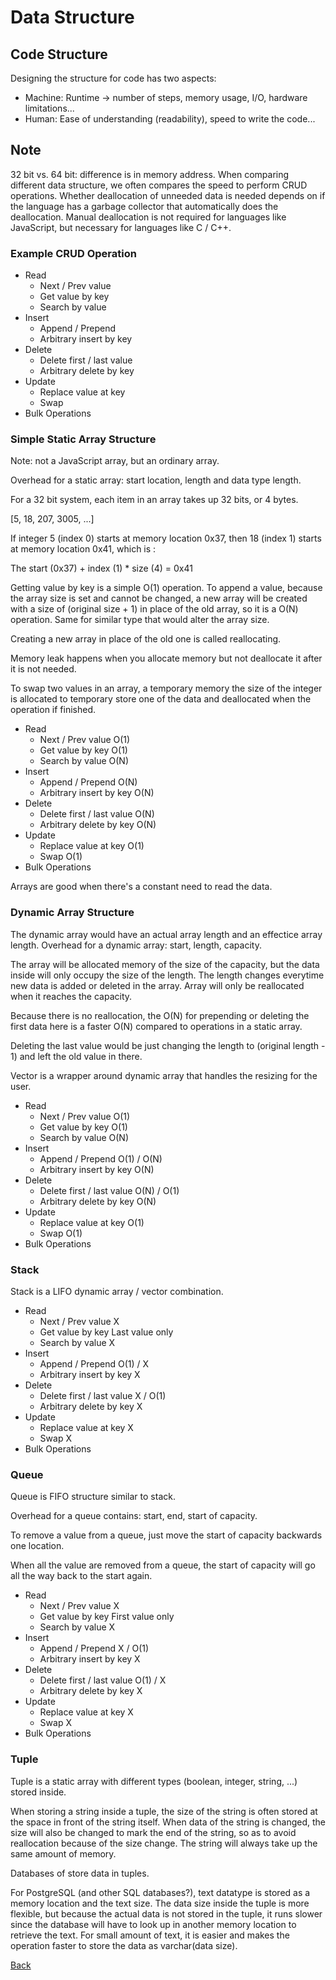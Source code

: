 # Data Structure

## Code Structure
Designing the structure for code has two aspects:
- Machine: Runtime -> number of steps, memory usage, I/O, hardware limitations...
- Human: Ease of understanding (readability), speed to write the code...

## Note
32 bit vs. 64 bit: difference is in memory address.
When comparing different data structure, we often compares the speed to perform CRUD operations.
Whether deallocation of unneeded data is needed depends on if the language has a garbage collector that automatically does the deallocation. Manual deallocation is not required for languages like JavaScript, but necessary for languages like C / C++.

### Example CRUD Operation
- Read
  - Next / Prev value
  - Get value by key
  - Search by value
- Insert
  - Append / Prepend
  - Arbitrary insert by key
- Delete
  - Delete first / last value
  - Arbitrary delete by key
- Update
  - Replace value at key
  - Swap
- Bulk Operations

### Simple Static Array Structure
Note: not a JavaScript array, but an ordinary array.

Overhead for a static array: start location, length and data type length.

For a 32 bit system, each item in an array takes up 32 bits, or 4 bytes.

[5, 18, 207, 3005, ...]

If integer 5 (index 0) starts at memory location 0x37, then 18 (index 1) starts at memory location 0x41, which is :

The start (0x37) + index (1) * size (4) = 0x41

Getting value by key is a simple O(1) operation.
To append a value, because the array size is set and cannot be changed, a new array will be created with a size of (original size + 1) in place of the old array, so it is a O(N) operation. Same for similar type that would alter the array size.

Creating a new array in place of the old one is called reallocating.

Memory leak happens when you allocate memory but not deallocate it after it is not needed.

To swap two values in an array, a temporary memory the size of the integer is allocated to temporary store one of the data and deallocated when the operation if finished.

- Read
  - Next / Prev value         O(1)
  - Get value by key          O(1)
  - Search by value           O(N)
- Insert
  - Append / Prepend          O(N)
  - Arbitrary insert by key   O(N)
- Delete
  - Delete first / last value O(N)
  - Arbitrary delete by key   O(N)
- Update
  - Replace value at key      O(1)
  - Swap                      O(1)
- Bulk Operations

Arrays are good when there's a constant need to read the data.

### Dynamic Array Structure
The dynamic array would have an actual array length and an effectice array length.
Overhead for a dynamic array: start, length, capacity.

The array will be allocated memory of the size of the capacity, but the data inside will only occupy the size of the length. The length changes everytime new data is added or deleted in the array. Array will only be reallocated when it reaches the capacity.

Because there is no reallocation, the O(N) for prepending or deleting the first data here is a faster O(N) compared to operations in a static array.

Deleting the last value would be just changing the length to (original length - 1) and left the old value in there.

Vector is a wrapper around dynamic array that handles the resizing for the user.

- Read
  - Next / Prev value         O(1)
  - Get value by key          O(1)
  - Search by value           O(N)
- Insert
  - Append / Prepend          O(1) / O(N)
  - Arbitrary insert by key   O(N)
- Delete
  - Delete first / last value O(N) / O(1)
  - Arbitrary delete by key   O(N)
- Update
  - Replace value at key      O(1)
  - Swap                      O(1)
- Bulk Operations

### Stack
Stack is a LIFO dynamic array / vector combination.

- Read
  - Next / Prev value         X
  - Get value by key          Last value only
  - Search by value           X
- Insert
  - Append / Prepend          O(1) / X
  - Arbitrary insert by key   X
- Delete
  - Delete first / last value X / O(1)
  - Arbitrary delete by key   X
- Update
  - Replace value at key      X
  - Swap                      X
- Bulk Operations

### Queue

Queue is FIFO structure similar to stack.

Overhead for a queue contains: start, end, start of capacity.

To remove a value from a queue, just move the start of capacity backwards one location.

When all the value are removed from a queue, the start of capacity will go all the way back to the start again.

- Read
  - Next / Prev value         X
  - Get value by key          First value only
  - Search by value           X
- Insert
  - Append / Prepend          X / O(1)
  - Arbitrary insert by key   X
- Delete
  - Delete first / last value O(1) / X
  - Arbitrary delete by key   X
- Update
  - Replace value at key      X
  - Swap                      X
- Bulk Operations

### Tuple

Tuple is a static array with different types (boolean, integer, string, ...) stored inside.

When storing a string inside a tuple, the size of the string is often stored at the space in front of the string itself. When data of the string is changed, the size will also be changed to mark the end of the string, so as to avoid reallocation because of the size change. The string will always take up the same amount of memory.

Databases of store data in tuples.

For PostgreSQL (and other SQL databases?), text datatype is stored as a memory location and the text size. The data size inside the tuple is more flexible, but because the actual data is not stored in the tuple, it runs slower since the database will have to look up in another memory location to retrieve the text. For small amount of text, it is easier and makes the operation faster to store the data as varchar(data size).

[Back](../../README.md)
